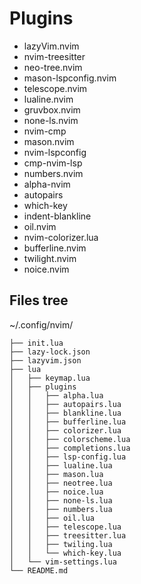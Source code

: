 # Plugins
- lazyVim.nvim
- nvim-treesitter
- neo-tree.nvim
- mason-lspconfig.nvim
- telescope.nvim
- lualine.nvim
- gruvbox.nvim
- none-ls.nvim
- nvim-cmp
- mason.nvim
- nvim-lspconfig
- cmp-nvim-lsp
- numbers.nvim
- alpha-nvim
- autopairs
- which-key
- indent-blankline
- oil.nvim
- nvim-colorizer.lua
- bufferline.nvim
- twilight.nvim
- noice.nvim

## Files tree 
~/.config/nvim/
```
├── init.lua
├── lazy-lock.json
├── lazyvim.json
├── lua
│   ├── keymap.lua
│   ├── plugins
│   │   ├── alpha.lua
│   │   ├── autopairs.lua
│   │   ├── blankline.lua
│   │   ├── bufferline.lua
│   │   ├── colorizer.lua
│   │   ├── colorscheme.lua
│   │   ├── completions.lua
│   │   ├── lsp-config.lua
│   │   ├── lualine.lua
│   │   ├── mason.lua
│   │   ├── neotree.lua
│   │   ├── noice.lua
│   │   ├── none-ls.lua
│   │   ├── numbers.lua
│   │   ├── oil.lua
│   │   ├── telescope.lua
│   │   ├── treesitter.lua
│   │   ├── twiling.lua
│   │   └── which-key.lua
│   └── vim-settings.lua
└── README.md
```
